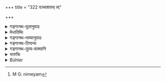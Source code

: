 +++
title = "322 पञ्चाशतस् त्व्"

+++

<details><summary>गङ्गानथ-मूलानुवादः</summary>

In the case of more than fifty, the cutting off of the hands is prescribed. In other cases, the king shall inflict a fine of eleven times the value.—(322)
</details>

<details><summary>मेधातिथिः</summary>

सुबोधो ऽयम् । **मूल्याद्** इति- नापहृतम् एव द्रव्यं देय, क्वचित् तज्जातीयं नैव प्राप्यते । अतो रूपकैर् धान्यादिना वा विनिमेयम्[^६९] ॥ ८.३२२ ॥


[^६९]:
     M G: nimeyam
</details>

<details><summary>गङ्गानथ-भाष्यानुवादः</summary>

This verse is easily understood.

‘*Eleven times the value*.’—It is not only that the stolen article is to be restored; for sometimes it may so happen that a thing of the same kind is not available. Hence money or grain may be given in exchange.—(322)
</details>

<details><summary>गङ्गानथ-टिप्पन्यः</summary>

This verse is quoted in *Vivādaratnākara* (p. 323);—and in
*Vīramitrodaya* (Vyavahāra, 152a).
</details>

<details><summary>गङ्गानथ-तुल्य-वाक्यानि</summary>

*Viṣṇu* (5.81-82).—‘A stealer of gold, silver, or clothes of a value of
more than fifty *māṣas*, shall lose both hands; he who steals a less amount than that shall pay eleven times its value as fine.’

*Nārada* (Theft, 27).—(See under 321.)

Do. (Vivādaratnākara, p. 323).—‘For the stealing of things sold by weight, grains and nuts, and other things more valuable than wood and the vest, the fine shall be ten times the value of the article stolen.’
</details>

<details><summary>भारुचिः</summary>

अधिके पञ्चाशतो हस्तच्छेदः । ऊने ऽप्य् एकादशगुणो दण्डः ॥ ८.३२१ ॥
</details>

<details><summary>Bühler</summary>

322	For (stealing) more than fifty (palas) it is enacted that the hands (of the offender) shall be cut off; but in other cases, let him inflict a fine of eleven times the value.
</details>
